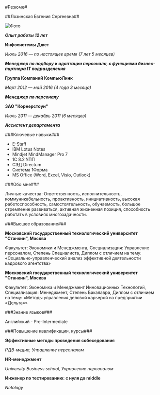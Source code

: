 #Резюме#

##Лозинская Евгения Сергеевна##

![Фото](https://avatars.githubusercontent.com/u/151749420?v=4)

***Опыт работы 12 лет***

**Инфосистемы Джет**

_Июль 2016 — по настоящее время (7 лет 5 месяцев)_

***Менеджер по подбору и адаптации персонала, с функциями бизнес-партнера IT подразделения***

**Группа Компаний КомпьюЛинк**

_Март 2012 — май 2016 (4 года 3 месяца)_

***Менеджер по персоналу***

**ЗАО "Корнерстоун"**

_Июль 2011 — декабрь 2011 (6 месяцев)_

***Ассистент департамента***

###Ключевые навыки###

- E-Staff
- IBM Lotus Notes
- Mindjet MindManager Pro 7
- 1С 8.2 УПП
- СЭД Directum
- Система 1Форма
- MS Office (Word, Excel, Visio, Outlook)

###Обо мне###

Личные качества: Ответственность, исполнительность, коммуникабельность, проактивность, инициативность, высокая работоспособность, самостоятельность, обучаемость, большое стремление развиваться, активная жизненная позиция, способность работать в условиях многозадачности.

###Высшее образование###

**Московский государственный технологический университет "Станкин", Москва**

Факультет: Экономики и Менеджмента, Специализация: Управление персоналом, Степень Специалиста, Диплом с отличием на тему: «Социально-управленческий анализ эффективной деятельности кадрового агентства»

**Московский государственный технологический университет "Станкин", Москва**

Факультет: Экономика и Менеджмент Инновационных Технологий, Специализация: Менеджмент, Степень Бакалавра, Диплом с отличием на тему: «Методы управления деловой карьерой на предприятии «Дельта»»

###Знание языков###

Английский - Pre-Intermediate

###Повышение квалификации, курсы###

**Эффективные методы проведения собеседования**

_РДВ-медиа, Управление персоналом_

**HR-менеджмент**

_University Business school, Управление персоналом_

**Инженер по тестированию: с нуля до middle**

_Netology_
